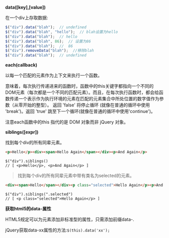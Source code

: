 **data([key],[value])**

在一个div上存取数据:

```javascript
$("div").data("blah");  // undefined
$("div").data("blah", "hello");  // blah设置为hello
$("div").data("blah");  // hello
$("div").data("blah", 86);  // 设置为86
$("div").data("blah");  //  86
$("div").removeData("blah");  //移除blah
$("div").data("blah");  // undefined
```

**each(callback)**

以每一个匹配的元素作为上下文来执行一个函数。

意味着，每次执行传递进来的函数时，函数中的this关键字都指向一个不同的DOM元素（每次都是一个不同的匹配元素）。而且，在每次执行函数时，都会给函数传递一个表示作为执行环境的元素在匹配的元素集合中所处位置的数字值作为参数（从零开始的整型）。 返回 'false' 将停止循环 (就像在普通的循环中使用 'break')。返回 'true' 跳至下一个循环(就像在普通的循环中使用'continue')。

注意each函数中的this 指代的是 DOM 对象而非 jQuery 对象。

**siblings([expr])**

找到每个div的所有同辈元素。

```html
<p>Hello</p><div><span>Hello Again</span></div><p>And Again</p>
```

```javascritp
$("div").siblings()
// [ <p>Hello</p>, <p>And Again</p> ]
```

>找到每个div的所有同辈元素中带有类名为selected的元素。

```html
<div><span>Hello</span></div><p class="selected">Hello Again</p><p>And Again</p>
```

```javascritp
$("div").siblings(".selected")
// [ <p class="selected">Hello Again</p> ]
```

**获取html5的data-属性**

HTML5规定可以为元素添加非标准型的属性，只需添加前缀data-.

jQuery获取data-xx属性的方法:`$(this).data('xx');`